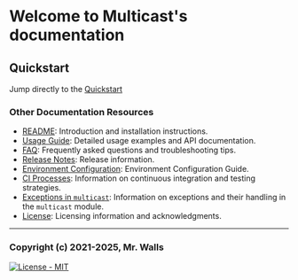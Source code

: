 # Welcome to Multicast's documentation

## Quickstart

Jump directly to the [Quickstart](./toc)

### Other Documentation Resources

- [README](./README): Introduction and installation instructions.
- [Usage Guide](./USAGE): Detailed usage examples and API documentation.
- [FAQ](./FAQ): Frequently asked questions and troubleshooting tips.
- [Release Notes](https://github.com/reactive-firewall/multicast/releases): Release information.
- [Environment Configuration](./Environment_Configuration): Environment Configuration Guide.
- [CI Processes](./CI): Information on continuous integration and testing strategies.
- [Exceptions in `multicast`](./Exception_Guide): Information on exceptions and their handling in
  the `multicast` module.
- [License](./LICENSE): Licensing information and acknowledgments.

---

### Copyright (c) 2021-2025, Mr. Walls

[![License - MIT](https://img.shields.io/pypi/l/multicast?cacheSeconds=3600)](https://github.com/reactive-firewall/multicast/blob/stable/LICENSE.md)
